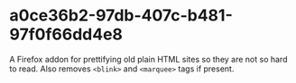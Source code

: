 # a0ce36b2-97db-407c-b481-97f0f66dd4e8
A Firefox addon for prettifying old plain HTML sites so they are not so hard to read. Also removes `<blink>` and `<marquee>` tags if present.
